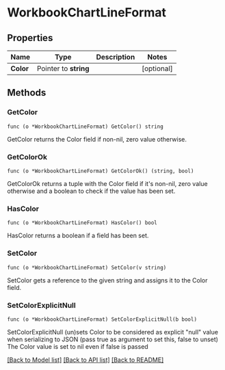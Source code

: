 # WorkbookChartLineFormat

## Properties

Name | Type | Description | Notes
------------ | ------------- | ------------- | -------------
**Color** | Pointer to **string** |  | [optional] 

## Methods

### GetColor

`func (o *WorkbookChartLineFormat) GetColor() string`

GetColor returns the Color field if non-nil, zero value otherwise.

### GetColorOk

`func (o *WorkbookChartLineFormat) GetColorOk() (string, bool)`

GetColorOk returns a tuple with the Color field if it's non-nil, zero value otherwise
and a boolean to check if the value has been set.

### HasColor

`func (o *WorkbookChartLineFormat) HasColor() bool`

HasColor returns a boolean if a field has been set.

### SetColor

`func (o *WorkbookChartLineFormat) SetColor(v string)`

SetColor gets a reference to the given string and assigns it to the Color field.

### SetColorExplicitNull

`func (o *WorkbookChartLineFormat) SetColorExplicitNull(b bool)`

SetColorExplicitNull (un)sets Color to be considered as explicit "null" value
when serializing to JSON (pass true as argument to set this, false to unset)
The Color value is set to nil even if false is passed

[[Back to Model list]](../README.md#documentation-for-models) [[Back to API list]](../README.md#documentation-for-api-endpoints) [[Back to README]](../README.md)


